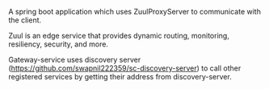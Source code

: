 A spring boot application which uses ZuulProxyServer to communicate with the client.

Zuul is an edge service that provides dynamic routing, monitoring, resiliency, security, and more.

Gateway-service uses discovery server (https://github.com/swapnil222359/sc-discovery-server) to call other 
registered services by getting their address from discovery-server.
